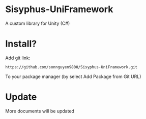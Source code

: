 # Sisyphus-UniFramework
A custom library for Unity (C#)

# Install?
Add git link: 
```
https://github.com/sonnguyen9800/Sisyphus-UniFramework.git
```
To your package manager (by select Add Package from Git URL)

# Update

More documents will be updated
